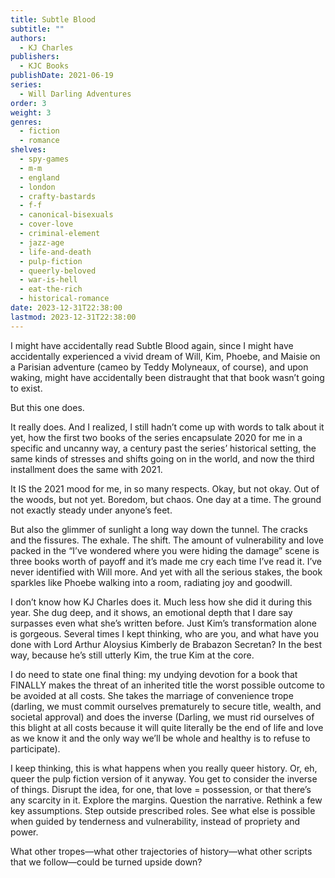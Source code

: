 ```yaml
---
title: Subtle Blood
subtitle: ""
authors:
  - KJ Charles
publishers:
  - KJC Books
publishDate: 2021-06-19
series:
  - Will Darling Adventures
order: 3
weight: 3
genres:
  - fiction
  - romance
shelves:
  - spy-games
  - m-m
  - england
  - london
  - crafty-bastards
  - f-f
  - canonical-bisexuals
  - cover-love
  - criminal-element
  - jazz-age
  - life-and-death
  - pulp-fiction
  - queerly-beloved
  - war-is-hell
  - eat-the-rich
  - historical-romance
date: 2023-12-31T22:38:00
lastmod: 2023-12-31T22:38:00
---
```

I might have accidentally read Subtle Blood again, since I might have accidentally experienced a vivid dream of Will, Kim, Phoebe, and Maisie on a Parisian adventure (cameo by Teddy Molyneaux, of course), and upon waking, might have accidentally been distraught that that book wasn’t going to exist. 

But this one does. 

It really does. And I realized, I still hadn’t come up with words to talk about it yet, how the first two books of the series encapsulate 2020 for me in a specific and uncanny way, a century past the series’ historical setting, the same kinds of stresses and shifts going on in the world, and now the third installment does the same with 2021. 

It IS the 2021 mood for me, in so many respects. Okay, but not okay. Out of the woods, but not yet. Boredom, but chaos. One day at a time. The ground not exactly steady under anyone’s feet. 

But also the glimmer of sunlight a long way down the tunnel. The cracks and the fissures. The exhale. The shift. The amount of vulnerability and love packed in the “I’ve wondered where you were hiding the damage” scene is three books worth of payoff and it’s made me cry each time I’ve read it. I’ve never identified with Will more. And yet with all the serious stakes, the book sparkles like Phoebe walking into a room, radiating joy and goodwill. 
 
I don’t know how KJ Charles does it. Much less how she did it during this year. She dug deep, and it shows, an emotional depth that I dare say surpasses even what she’s written before. Just Kim’s transformation alone is gorgeous. Several times I kept thinking, who are you, and what have you done with Lord Arthur Aloysius Kimberly de Brabazon Secretan? In the best way, because he’s still utterly Kim, the true Kim at the core. 

I do need to state one final thing: my undying devotion for a book that FINALLY makes the threat of an inherited title the worst possible outcome to be avoided at all costs. She takes the marriage of convenience trope (darling, we must commit ourselves prematurely to secure title, wealth, and societal approval) and does the inverse (Darling, we must rid ourselves of this blight at all costs because it will quite literally be the end of life and love as we know it and the only way we’ll be whole and healthy is to refuse to participate). 

I keep thinking, this is what happens when you really queer history. Or, eh, queer the pulp fiction version of it anyway. You get to consider the inverse of things. Disrupt the idea, for one, that love = possession, or that there’s any scarcity in it. Explore the margins. Question the narrative. Rethink a few key assumptions. Step outside prescribed roles. See what else is possible when guided by tenderness and vulnerability, instead of propriety and power.

What other tropes—what other trajectories of history—what other scripts that we follow—could be turned upside down?